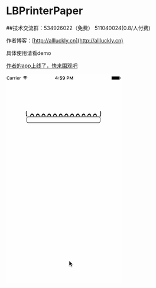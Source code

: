 # LBPrinterPaper

##技术交流群：534926022（免费）   511040024(0.8/人付费)

作者博客：[http://allluckly.cn](http://allluckly.cn)

具体使用请看demo

[作者的app上线了，快来围观吧](https://itunes.apple.com/us/app/it-blog-zi-xueios-kai-fa-jin/id1067787090?l=zh&ls=1&mt=8)

![(LBPrinterPaper)](https://github.com/AllLuckly/LBPrinterPaper/blob/master/LBPrinterPaper.gif?raw=true)
